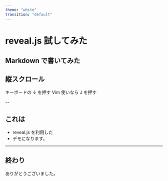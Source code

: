 ```yaml
---
theme: "white"
transition: "default"
---
```


# reveal.js 試してみた

## Markdown で書いてみた

## 縦スクロール

キーボードの ↓ を押す
Vim 使いなら J を押す

--

## これは

- reveal.js を利用した
- デモになります。

---

## 終わり

ありがとうございました。
